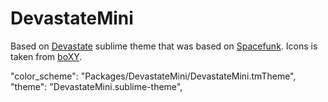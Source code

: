 # DevastateMini

Based on [Devastate](https://github.com/vlakarados/devastate) sublime theme that was based on [Spacefunk](https://github.com/Twiebie/ST-Spacefunk). Icons is taken from [boXY](https://github.com/oivva/boxy).


"color_scheme": "Packages/DevastateMini/DevastateMini.tmTheme",
"theme": "DevastateMini.sublime-theme",
